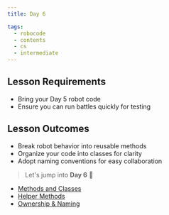```yaml
---
title: Day 6

tags:
  - robocode
  - contents
  - cs
  - intermediate
---
```


## Lesson Requirements

* Bring your Day 5 robot code
* Ensure you can run battles quickly for testing

## Lesson Outcomes

* Break robot behavior into reusable methods
* Organize your code into classes for clarity
* Adopt naming conventions for easy collaboration

> Let's jump into **Day 6** 🤖
- [Methods and Classes](/robocode/Day-6/00_methods_and_classes)
- [Helper Methods](/robocode/Day-6/01_helper_methods)
- [Ownership & Naming](/robocode/Day-6/02_ownership_naming)
